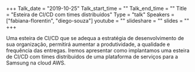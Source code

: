 +++
Talk_date = "2019-10-25"
Talk_start_time = ""
Talk_end_time = ""
Title = "Esteira de CI/CD com times distribuídos"
Type = "talk"
Speakers = ["fabiana-florentin", "diego-souza"]
youtube = ""
slideshare = ""
slides = ""
+++

Uma esteira de CI/CD que se adequa a estratégia de desenvolvimento de sua organização, permitirá aumentar a produtividade, a qualidade e frequência das entregas. Iremos apresentar como implantamos uma esteira de CI/CD com times distribuidos de uma plataforma de serviços para a Samsung na cloud AWS.
